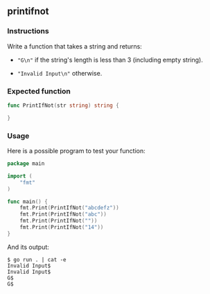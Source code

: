 ## printifnot

### Instructions

Write a function that takes a string and returns:

- `"G\n"` if the string's length is less than 3 (including empty string).

- `"Invalid Input\n"` otherwise.

### Expected function

```go
func PrintIfNot(str string) string {

}
```

### Usage

Here is a possible program to test your function:

```go
package main

import (
	"fmt"
)

func main() {
	fmt.Print(PrintIfNot("abcdefz"))
	fmt.Print(PrintIfNot("abc"))
	fmt.Print(PrintIfNot(""))
	fmt.Print(PrintIfNot("14"))
}
```

And its output:

```console
$ go run . | cat -e
Invalid Input$
Invalid Input$
G$
G$
```
